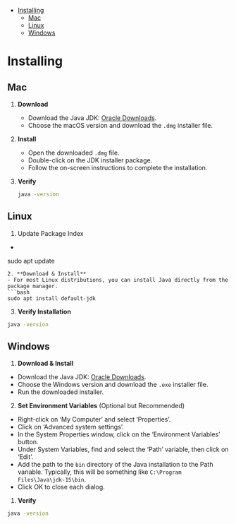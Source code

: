 - [Installing](#installing)
  - [Mac](#mac)
  - [Linux](#linux)
  - [Windows](#windows)


# Installing 
## Mac
1. **Download**

   - Download the Java JDK: [Oracle Downloads](https://www.oracle.com/java/technologies/javase-jdk15-downloads.html).
   - Choose the macOS version and download the `.dmg` installer file.

2. **Install**

   - Open the downloaded `.dmg` file.
   - Double-click on the JDK installer package.
   - Follow the on-screen instructions to complete the installation.

3. **Verify**
    ```bash
    java -version
    ``` 

## Linux
1. Update Package Index
-  ```bash
  sudo apt update
  ```
2. **Download & Install**
- For most Linux distributions, you can install Java directly from the package manager.
  ```bash
  sudo apt install default-jdk
  ```
3. **Verify Installation**
  ```bash
  java -version
  ```

## Windows

1. **Download & Install**
- Download the Java JDK: [Oracle Downloads](https://www.oracle.com/java/technologies/javase-jdk15-downloads.html).
- Choose the Windows version and download the `.exe` installer file.
- Run the downloaded installer.

2. **Set Environment Variables** (Optional but Recommended)

- Right-click on ‘My Computer’ and select ‘Properties’.
- Click on ‘Advanced system settings’.
- In the System Properties window, click on the ‘Environment Variables’ button.
- Under System Variables, find and select the ‘Path’ variable, then click on ‘Edit’.
- Add the path to the `bin` directory of the Java installation to the Path variable. Typically, this will be something like `C:\Program Files\Java\jdk-15\bin`.
- Click OK to close each dialog.

1. **Verify** 
```bash
java -version
``` 
